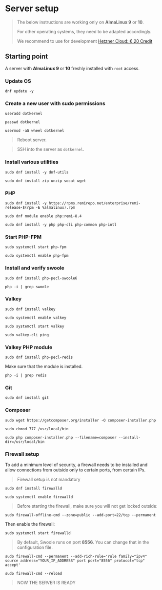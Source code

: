 # Server setup

> The below instructions are working only on **AlmaLinux 9** or **10**.
>
> For other operating systems, they need to be adapted accordingly.
>
> We recommend to use for development [Hetzner Cloud: € 20 Credit](https://hetzner.cloud/?ref=HYu6z4XGfkcP)

## Starting point

A server with **AlmaLinux 9** or **10** freshly installed with `root` access.

### Update OS

```shell
dnf update -y
```

### Create a new user with sudo permissions

```shell
useradd dotkernel
```

```shell
passwd dotkernel
```

```shell
usermod -aG wheel dotkernel
```

> Reboot server.

> SSH into the server as `dotkernel`.

### Install various utilities

```shell
sudo dnf install -y dnf-utils
```

```shell
sudo dnf install zip unzip socat wget
```

### PHP

```shell
sudo dnf install -y https://rpms.remirepo.net/enterprise/remi-release-$(rpm -E %almalinux).rpm
```

```shell
sudo dnf module enable php:remi-8.4
```

```shell
sudo dnf install -y php php-cli php-common php-intl
```

### Start PHP-FPM

```shell
sudo systemctl start php-fpm
```

```shell
sudo systemctl enable php-fpm
```

### Install and verify swoole

```shell
sudo dnf install php-pecl-swoole6
```

```shell
php -i | grep swoole
```

### Valkey

```shell
sudo dnf install valkey
```

```shell
sudo systemctl enable valkey
```

```shell
sudo systemctl start valkey
```

```shell
sudo valkey-cli ping
```

### Valkey PHP module

```shell
sudo dnf install php-pecl-redis
```

Make sure that the module is installed.

```shell
php -i | grep redis
```

### Git

```shell
sudo dnf install git
```

### Composer

```shell
sudo wget https://getcomposer.org/installer -O composer-installer.php
```

```shell
sudo chmod 777 /usr/local/bin
```

```shell
sudo php composer-installer.php --filename=composer --install-dir=/usr/local/bin
```

### Firewall setup

To add a minimum level of security, a firewall needs to be installed and allow connections from outside only to certain ports, from certain IPs.

> Firewall setup is not mandatory

```shell
sudo dnf install firewalld
```

```shell
sudo systemctl enable firewalld
```

> Before starting the firewall, make sure you will not get locked outside:

```shell
sudo firewall-offline-cmd --zone=public --add-port=22/tcp --permanent
```

Then enable the firewall:

```shell
sudo systemctl start firewalld
```

> By default, Swoole runs on port **8556**.
> You can change that in the configuration file.

```shell
sudo firewall-cmd --permanent --add-rich-rule='rule family="ipv4" source address="YOUR_IP_ADDRESS" port port="8556" protocol="tcp" accept'
```

```shell
sudo firewall-cmd --reload
```

> NOW THE SERVER IS READY
